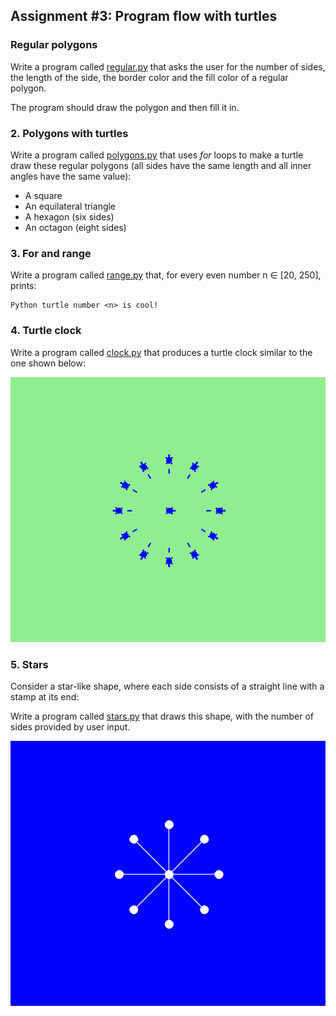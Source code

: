 ## Assignment #3: Program flow with turtles

### Regular polygons

Write a program called [regular.py](regular.py) that asks the user for the number of sides, the length of the side, the border
color and the fill color of a regular polygon. 

The program should draw the polygon and then fill it in.

### 2. Polygons with turtles

Write a program called [polygons.py](polygons.py) that uses *for* loops to make a turtle draw these regular polygons (all sides have the same length and all inner angles have the same value):

- A square
- An equilateral triangle
- A hexagon (six sides)
- An octagon (eight sides)

### 3. For and range

Write a program called [range.py](range.py) that, for every even number n ∈ [20, 250], prints:

```
Python turtle number <n> is cool!
```

### 4. Turtle clock

Write a program called [clock.py](clock.py) that produces a turtle clock similar to the one shown below:

![](images/clock.png)

### 5. Stars

Consider a star-like shape, where each side consists of a straight line with a stamp at its end:

Write a program called [stars.py](stars.py) that draws this shape, with the number of sides provided by user input.

![](images/stars.png)
